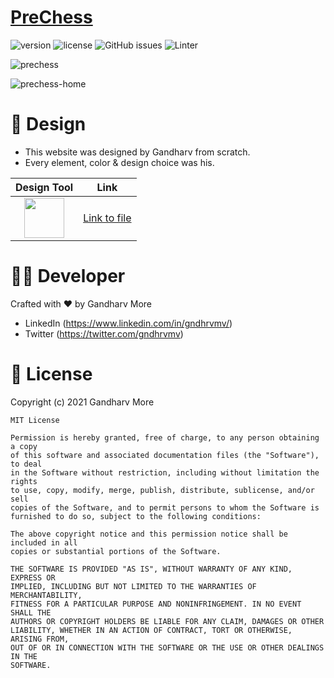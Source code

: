 # [PreChess](https://prechess.herokuapp.com)

![version](https://img.shields.io/badge/version-0.1-blue.svg) ![license](https://img.shields.io/badge/license-MIT-red.svg) ![GitHub issues](https://img.shields.io/github/issues/ganm0r/prechess) ![Linter](https://github.com/grewscant/synement/workflows/Lint%20Code%20Base/badge.svg)

![prechess](https://raw.githubusercontent.com/ganm0r/images/main/prechess.png?token=GHSAT0AAAAAABUWX6WID3HPCPX76UBKLFTOYVYEGNQ)

![prechess-home](https://raw.githubusercontent.com/ganm0r/images/main/prechess-1.png?token=GHSAT0AAAAAABUWX6WIP24TJI24U6SWXFM4YVYEHHA)

# 🎨 Design

- This website was designed by Gandharv from scratch.
- Every element, color & design choice was his.

|                                 Design Tool                                  |                                    Link                                     |
| :--------------------------------------------------------------------------: | :-------------------------------------------------------------------------: |
| <img src="https://cdn.svgporn.com/logos/figma.svg"  width="64"  height="64"> | [Link to file](https://www.figma.com/file/8rE9S4PLvTUh1CcqV8M5DO/LearnMern) |

# 👨‍💻 Developer

Crafted with ❤︎ by Gandharv More

- LinkedIn (https://www.linkedin.com/in/gndhrvmv/)
- Twitter (https://twitter.com/gndhrvmv)

# 📑 License

Copyright (c) 2021 Gandharv More

```
MIT License

Permission is hereby granted, free of charge, to any person obtaining a copy
of this software and associated documentation files (the "Software"), to deal
in the Software without restriction, including without limitation the rights
to use, copy, modify, merge, publish, distribute, sublicense, and/or sell
copies of the Software, and to permit persons to whom the Software is
furnished to do so, subject to the following conditions:

The above copyright notice and this permission notice shall be included in all
copies or substantial portions of the Software.

THE SOFTWARE IS PROVIDED "AS IS", WITHOUT WARRANTY OF ANY KIND, EXPRESS OR
IMPLIED, INCLUDING BUT NOT LIMITED TO THE WARRANTIES OF MERCHANTABILITY,
FITNESS FOR A PARTICULAR PURPOSE AND NONINFRINGEMENT. IN NO EVENT SHALL THE
AUTHORS OR COPYRIGHT HOLDERS BE LIABLE FOR ANY CLAIM, DAMAGES OR OTHER
LIABILITY, WHETHER IN AN ACTION OF CONTRACT, TORT OR OTHERWISE, ARISING FROM,
OUT OF OR IN CONNECTION WITH THE SOFTWARE OR THE USE OR OTHER DEALINGS IN THE
SOFTWARE.
```

